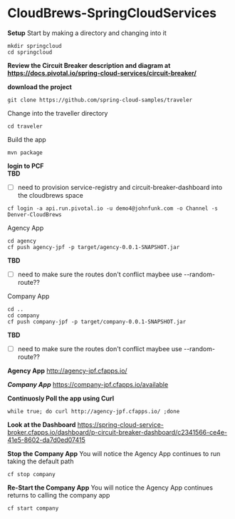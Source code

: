 # CloudBrews-SpringCloudServices

**Setup**
Start by making a directory and changing into it

```
mkdir springcloud
cd springcloud
```

**Review the Circuit Breaker description and diagram at 
https://docs.pivotal.io/spring-cloud-services/circuit-breaker/**


**download the project**
```
git clone https://github.com/spring-cloud-samples/traveler
```

Change into the traveller directory
```
cd traveler
```

Build the app
```
mvn package
```

**login to PCF**  
**TBD**
- [ ] need to provision service-registry and circuit-breaker-dashboard into the cloudbrews space
```
cf login -a api.run.pivotal.io -u demo4@johnfunk.com -o Channel -s Denver-CloudBrews
```
Agency App
```
cd agency
cf push agency-jpf -p target/agency-0.0.1-SNAPSHOT.jar
```
**TBD**  
- [ ] need to make sure the routes don't conflict maybee use --random-route??

Company App
```
cd ..
cd company
cf push company-jpf -p target/company-0.0.1-SNAPSHOT.jar
```
**TBD**
- [ ] need to make sure the routes don't conflict maybee use --random-route??

**Agency App**
http://agency-jpf.cfapps.io/

***Company App***
https://company-jpf.cfapps.io/available

**Continuosly Poll the app using Curl**
```
while true; do curl http://agency-jpf.cfapps.io/ ;done
```

**Look at the Dashboard**
https://spring-cloud-service-broker.cfapps.io/dashboard/p-circuit-breaker-dashboard/c2341566-ce4e-41e5-8602-da7d0ed07415

**Stop the Company App**
You will notice the Agency App continues to run taking the default path
```
cf stop company
```

**Re-Start the Company App**
You will notice the Agency App continues returns to calling the company app 
```
cf start company
```
